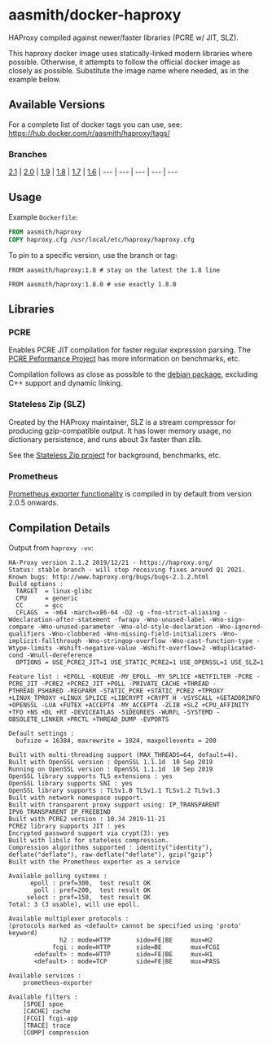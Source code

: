 # aasmith/docker-haproxy
HAProxy compiled against newer/faster libraries (PCRE w/ JIT, SLZ).

This haproxy docker image uses statically-linked modern libraries where
possible. Otherwise, it attempts to follow the official docker image as
closely as possible. Substitute the image name where needed, as in the example
below.

## Available Versions

For a complete list of docker tags you can use, see: https://hub.docker.com/r/aasmith/haproxy/tags/

### Branches

[2.1](https://github.com/aasmith/docker-haproxy/tree/2.1) |
[2.0](https://github.com/aasmith/docker-haproxy/tree/2.0) |
[1.9](https://github.com/aasmith/docker-haproxy/tree/1.9) |
[1.8](https://github.com/aasmith/docker-haproxy/tree/1.8) |
[1.7](https://github.com/aasmith/docker-haproxy/tree/1.7) |
[1.6](https://github.com/aasmith/docker-haproxy/tree/1.6) |
--- | --- | --- | --- | ---

## Usage

Example `Dockerfile`:

```Dockerfile
FROM aasmith/haproxy
COPY haproxy.cfg /usr/local/etc/haproxy/haproxy.cfg
```

To pin to a specific version, use the branch or tag:

```
FROM aasmith/haproxy:1.8 # stay on the latest the 1.8 line
```

```
FROM aasmith/haproxy:1.8.0 # use exactly 1.8.0
```

## Libraries

### PCRE

Enables PCRE JIT compilation for faster regular expression parsing. The [PCRE
Peformance Project][0] has more information on benchmarks, etc.

Compilation follows as close as possible to the [debian package][1], excluding
C++ support and dynamic linking.

[0]: http://sljit.sourceforge.net/pcre.html
[1]: https://buildd.debian.org/status/fetch.php?pkg=pcre3&arch=i386&ver=2%3A8.35-3.3%2Bdeb8u2&stamp=1452484092

### Stateless Zip (SLZ)

Created by the HAProxy maintainer, SLZ is a stream compressor for producing
gzip-compatible output. It has lower memory usage, no dictionary persistence,
and runs about 3x faster than zlib.

See the [Stateless Zip project][2] for background, benchmarks, etc.

[2]: http://1wt.eu/projects/libslz/

### Prometheus

[Prometheus exporter functionality](http://git.haproxy.org/?p=haproxy-2.0.git;a=blob_plain;f=contrib/prometheus-exporter/README;hb=HEAD) is compiled in by default from version 2.0.5 onwards.

## Compilation Details

Output from `haproxy -vv`:

```
HA-Proxy version 2.1.2 2019/12/21 - https://haproxy.org/
Status: stable branch - will stop receiving fixes around Q1 2021.
Known bugs: http://www.haproxy.org/bugs/bugs-2.1.2.html
Build options :
  TARGET  = linux-glibc
  CPU     = generic
  CC      = gcc
  CFLAGS  = -m64 -march=x86-64 -O2 -g -fno-strict-aliasing -Wdeclaration-after-statement -fwrapv -Wno-unused-label -Wno-sign-compare -Wno-unused-parameter -Wno-old-style-declaration -Wno-ignored-qualifiers -Wno-clobbered -Wno-missing-field-initializers -Wno-implicit-fallthrough -Wno-stringop-overflow -Wno-cast-function-type -Wtype-limits -Wshift-negative-value -Wshift-overflow=2 -Wduplicated-cond -Wnull-dereference
  OPTIONS = USE_PCRE2_JIT=1 USE_STATIC_PCRE2=1 USE_OPENSSL=1 USE_SLZ=1

Feature list : +EPOLL -KQUEUE -MY_EPOLL -MY_SPLICE +NETFILTER -PCRE -PCRE_JIT -PCRE2 +PCRE2_JIT +POLL -PRIVATE_CACHE +THREAD -PTHREAD_PSHARED -REGPARM -STATIC_PCRE +STATIC_PCRE2 +TPROXY +LINUX_TPROXY +LINUX_SPLICE +LIBCRYPT +CRYPT_H -VSYSCALL +GETADDRINFO +OPENSSL -LUA +FUTEX +ACCEPT4 -MY_ACCEPT4 -ZLIB +SLZ +CPU_AFFINITY +TFO +NS +DL +RT -DEVICEATLAS -51DEGREES -WURFL -SYSTEMD -OBSOLETE_LINKER +PRCTL +THREAD_DUMP -EVPORTS

Default settings :
  bufsize = 16384, maxrewrite = 1024, maxpollevents = 200

Built with multi-threading support (MAX_THREADS=64, default=4).
Built with OpenSSL version : OpenSSL 1.1.1d  10 Sep 2019
Running on OpenSSL version : OpenSSL 1.1.1d  10 Sep 2019
OpenSSL library supports TLS extensions : yes
OpenSSL library supports SNI : yes
OpenSSL library supports : TLSv1.0 TLSv1.1 TLSv1.2 TLSv1.3
Built with network namespace support.
Built with transparent proxy support using: IP_TRANSPARENT IPV6_TRANSPARENT IP_FREEBIND
Built with PCRE2 version : 10.34 2019-11-21
PCRE2 library supports JIT : yes
Encrypted password support via crypt(3): yes
Built with libslz for stateless compression.
Compression algorithms supported : identity("identity"), deflate("deflate"), raw-deflate("deflate"), gzip("gzip")
Built with the Prometheus exporter as a service

Available polling systems :
      epoll : pref=300,  test result OK
       poll : pref=200,  test result OK
     select : pref=150,  test result OK
Total: 3 (3 usable), will use epoll.

Available multiplexer protocols :
(protocols marked as <default> cannot be specified using 'proto' keyword)
              h2 : mode=HTTP       side=FE|BE     mux=H2
            fcgi : mode=HTTP       side=BE        mux=FCGI
       <default> : mode=HTTP       side=FE|BE     mux=H1
       <default> : mode=TCP        side=FE|BE     mux=PASS

Available services :
	prometheus-exporter

Available filters :
	[SPOE] spoe
	[CACHE] cache
	[FCGI] fcgi-app
	[TRACE] trace
	[COMP] compression

```

